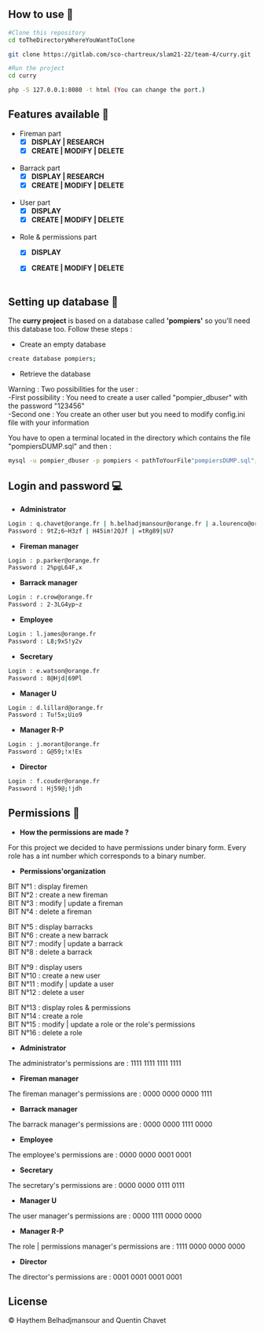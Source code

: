 ## How to use :wave:


```bash
#Clone this repository
cd toTheDirectoryWhereYouWantToClone

git clone https://gitlab.com/sco-chartreux/slam21-22/team-4/curry.git

#Run the project
cd curry

php -S 127.0.0.1:8080 -t html (You can change the port.)
```


## Features available :star2:


* Fireman part
    - [x] **DISPLAY | RESEARCH**
    - [x] **CREATE | MODIFY | DELETE**<br><br>

* Barrack part 
    - [x] **DISPLAY | RESEARCH**
    - [x] **CREATE | MODIFY | DELETE**<br><br>

* User part
    - [x] **DISPLAY**
    - [x] **CREATE | MODIFY | DELETE**<br><br>

* Role & permissions part
    - [x] **DISPLAY**
    - [x] **CREATE | MODIFY | DELETE**<br><br>


## Setting up database :eyes:


The **curry project** is based on a database called **'pompiers'** so you'll need this database too. Follow these steps :

* Create an empty database
```bash
create database pompiers;
```


* Retrieve the database

Warning :   Two possibilities for the user :\
            -First possibility : You need to create a user called "pompier_dbuser" with the password "123456"\
            -Second one : You create an other user but you need to modify config.ini file with your information

You have to open a terminal located in the directory which contains the file "pompiersDUMP.sql" and then :

```bash
mysql -u pompier_dbuser -p pompiers < pathToYourFile"pompiersDUMP.sql";
```


## Login and password :computer:


* **Administrator**

```bash
Login : q.chavet@orange.fr | h.belhadjmansour@orange.fr | a.lourenco@orange.fr
Password : 9tZ;6~H3zf | H45im!2QJf | =tRg89|sU7
```

* **Fireman manager**

```bash
Login : p.parker@orange.fr
Password : 2%pgL64F,x
```

* **Barrack manager**

```bash
Login : r.crow@orange.fr
Password : 2-3LG4yp~z
```

* **Employee**

```bash
Login : l.james@orange.fr
Password : L8;9xS!y2v
```

* **Secretary**

```bash
Login : e.watson@orange.fr
Password : 8@Hjd|69Pl
```

* **Manager U**

```bash
Login : d.lillard@orange.fr
Password : Tu!5x;Uio9
```

* **Manager R-P**

```bash
Login : j.morant@orange.fr
Password : G@59;!x!Es
```

* **Director**

```bash
Login : f.couder@orange.fr
Password : Hj59@;!jdh
```


## Permissions :book:


* **How the permissions are made ?**

For this project we decided to have permissions under binary form.
Every role has a int number which corresponds to a binary number.

* **Permissions'organization**

BIT N°1 : display firemen\
BIT N°2 : create a new fireman\
BIT N°3 : modify | update a fireman\
BIT N°4 : delete a fireman

BIT N°5 : display barracks\
BIT N°6 : create a new barrack\
BIT N°7 : modify | update a barrack\
BIT N°8 : delete a barrack

BIT N°9 : display users\
BIT N°10 : create a new user\
BIT N°11 : modify | update a user\
BIT N°12 : delete a user

BIT N°13 : display roles & permissions\
BIT N°14 : create a role\
BIT N°15 : modify | update a role or the role's permissions\
BIT N°16 : delete a role


* **Administrator**

The administrator's permissions are : 1111 1111 1111 1111


* **Fireman manager**

The fireman manager's permissions are : 0000 0000 0000 1111


* **Barrack manager**

The barrack manager's permissions are : 0000 0000 1111 0000


* **Employee**

The employee's permissions are : 0000 0000 0001 0001

* **Secretary**

The secretary's permissions are : 0000 0000 0111 0111

* **Manager U**

The user manager's permissions are : 0000 1111 0000 0000

* **Manager R-P**

The role | permissions manager's permissions are : 1111 0000 0000 0000

* **Director**

The director's permissions are : 0001 0001 0001 0001


## License


:copyright: Haythem Belhadjmansour and Quentin Chavet
